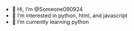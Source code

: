 - 👋 Hi, I’m @Someone090924
- 👀 I’m interested in python, html, and javascript
- 🌱 I’m currently learning python 

<!---
Someone090924/Someone090924 is a ✨ special ✨ repository because its `README.md` (this file) appears on your GitHub profile.
You can click the Preview link to take a look at your changes.
--->
